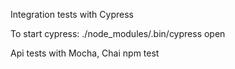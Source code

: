 Integration tests with Cypress


To start cypress:
./node_modules/.bin/cypress open


Api tests with Mocha, Chai
npm test
